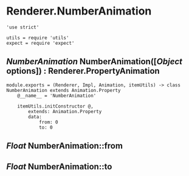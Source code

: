 Renderer.NumberAnimation
========================

	'use strict'

	utils = require 'utils'
	expect = require 'expect'

*NumberAnimation* NumberAnimation([*Object* options]) : Renderer.PropertyAnimation
----------------------------------------------------------------------------------

	module.exports = (Renderer, Impl, Animation, itemUtils) -> class NumberAnimation extends Animation.Property
		@__name__ = 'NumberAnimation'

		itemUtils.initConstructor @,
			extends: Animation.Property
			data:
				from: 0
				to: 0

*Float* NumberAnimation::from
-----------------------------

*Float* NumberAnimation::to
---------------------------